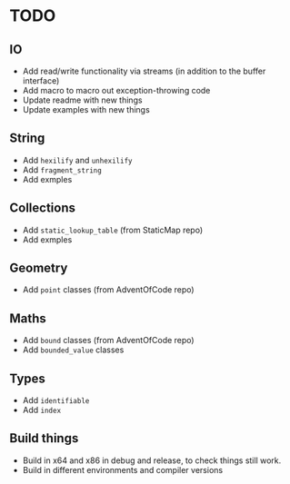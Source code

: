 # TODO

## IO
* Add read/write functionality via streams (in addition to the buffer interface)
* Add macro to macro out exception-throwing code
* Update readme with new things
* Update examples with new things

## String
* Add `hexilify` and `unhexilify`
* Add `fragment_string`
* Add exmples

## Collections
* Add `static_lookup_table` (from StaticMap repo)
* Add exmples

## Geometry
* Add `point` classes (from AdventOfCode repo)

## Maths
* Add `bound` classes  (from AdventOfCode repo)
* Add `bounded_value` classes

## Types
* Add `identifiable`
* Add `index`

## Build things
* Build in x64 and x86 in debug and release, to check things still work.
* Build in different environments and compiler versions